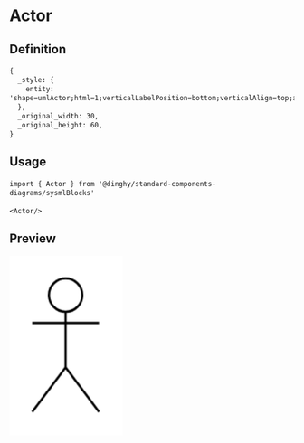 # Actor

## Definition

```
{
  _style: { 
    entity: 'shape=umlActor;html=1;verticalLabelPosition=bottom;verticalAlign=top;align=center;',
  },
  _original_width: 30,
  _original_height: 60,
}
```

## Usage

```
import { Actor } from '@dinghy/standard-components-diagrams/sysmlBlocks'

<Actor/>
```

## Preview

<img src="./actor.png" width="200"/>
